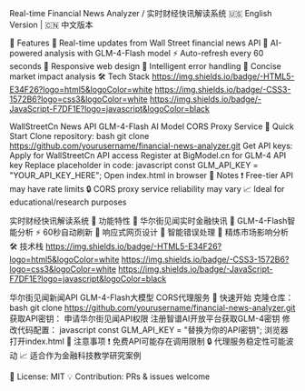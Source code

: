 Real-time Financial News Analyzer / 实时财经快讯解读系统
🇺🇸 ​English Version | 🇨🇳 中文版本

🌟 Features
📡 Real-time updates from Wall Street financial news API
🤖 AI-powered analysis with GLM-4-Flash model
⚡ Auto-refresh every 60 seconds
📱 Responsive web design
🚨 Intelligent error handling
🎯 Concise market impact analysis
🛠️ Tech Stack
https://img.shields.io/badge/-HTML5-E34F26?logo=html5&logoColor=white
https://img.shields.io/badge/-CSS3-1572B6?logo=css3&logoColor=white
https://img.shields.io/badge/-JavaScript-F7DF1E?logo=javascript&logoColor=black

WallStreetCn News API
GLM-4-Flash AI Model
CORS Proxy Service
🚀 Quick Start
Clone repository:
bash
git clone https://github.com/yourusername/financial-news-analyzer.git
Get API keys:
Apply for WallStreetCn API access
Register at BigModel.cn for GLM-4 API key
Replace placeholder in code:
javascript
const GLM_API_KEY = "YOUR_API_KEY_HERE";
Open index.html in browser
📌 Notes
❗ Free-tier API may have rate limits
🔒 CORS proxy service reliability may vary
📈 Ideal for educational/research purposes

实时财经快讯解读系统
🌟 功能特性
📡 华尔街见闻实时金融快讯
🤖 GLM-4-Flash智能分析
⚡ 60秒自动刷新
📱 响应式网页设计
🚨 智能错误处理
🎯 精炼市场影响分析
🛠️ 技术栈
https://img.shields.io/badge/-HTML5-E34F26?logo=html5&logoColor=white
https://img.shields.io/badge/-CSS3-1572B6?logo=css3&logoColor=white
https://img.shields.io/badge/-JavaScript-F7DF1E?logo=javascript&logoColor=black

华尔街见闻新闻API
GLM-4-Flash大模型
CORS代理服务
🚀 快速开始
克隆仓库：
bash
git clone https://github.com/yourusername/financial-news-analyzer.git
获取API密钥：
申请华尔街见闻API权限
注册智谱AI开放平台获取GLM-4密钥
修改代码配置：
javascript
const GLM_API_KEY = "替换为你的API密钥";
浏览器打开index.html
📌 注意事项
❗ 免费API可能存在调用限制
🔒 代理服务稳定性可能波动
📈 适合作为金融科技教学研究案例

📄 License: MIT
💡 Contribution: PRs & issues welcome
